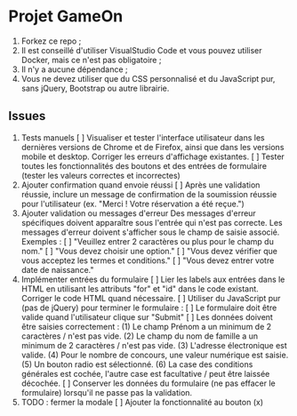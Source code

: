 # Projet GameOn

1. Forkez ce repo ;
2. Il est conseillé d'utiliser VisualStudio Code et vous pouvez utiliser Docker, mais ce n'est pas obligatoire ;
3. Il n'y a aucune dépendance ;
4. Vous ne devez utiliser que du CSS personnalisé et du JavaScript pur, sans jQuery, Bootstrap ou autre librairie.

## Issues

1. Tests manuels
   [ ] Visualiser et tester l'interface utilisateur dans les dernières versions de Chrome et de Firefox, ainsi que dans les versions mobile et desktop. Corriger les erreurs d'affichage existantes.
   [ ] Tester toutes les fonctionnalités des boutons et des entrées de formulaire (tester les valeurs correctes et incorrectes)
2. Ajouter confirmation quand envoie réussi
   [ ] Après une validation réussie, inclure un message de confirmation de la soumission réussie pour l'utilisateur (ex. "Merci ! Votre réservation a été reçue.")
3. Ajouter validation ou messages d'erreur
   Des messages d'erreur spécifiques doivent apparaître sous l'entrée qui n'est pas correcte. Les messages d'erreur doivent s'afficher sous le champ de saisie associé. Exemples :
   [ ] "Veuillez entrer 2 caractères ou plus pour le champ du nom."
   [ ] "Vous devez choisir une option."
   [ ] "Vous devez vérifier que vous acceptez les termes et conditions."
   [ ] "Vous devez entrer votre date de naissance."
4. Implémenter entrées du formulaire
   [ ] Lier les labels aux entrées dans le HTML en utilisant les attributs "for" et "id" dans le code existant. Corriger le code HTML quand nécessaire.
   [ ] Utiliser du JavaScript pur (pas de jQuery) pour terminer le formulaire :
   [ ] Le formulaire doit être valide quand l'utilisateur clique sur "Submit"
   [ ] Les données doivent être saisies correctement :
   (1) Le champ Prénom a un minimum de 2 caractères / n'est pas vide.
   (2) Le champ du nom de famille a un minimum de 2 caractères / n'est pas vide.
   (3) L'adresse électronique est valide.
   (4) Pour le nombre de concours, une valeur numérique est saisie.
   (5) Un bouton radio est sélectionné.
   (6) La case des conditions générales est cochée, l'autre case est facultative / peut être laissée décochée.
   [ ] Conserver les données du formulaire (ne pas effacer le formulaire) lorsqu'il ne passe pas la validation.
5. TODO : fermer la modale
   [ ] Ajouter la fonctionnalité au bouton (x)
